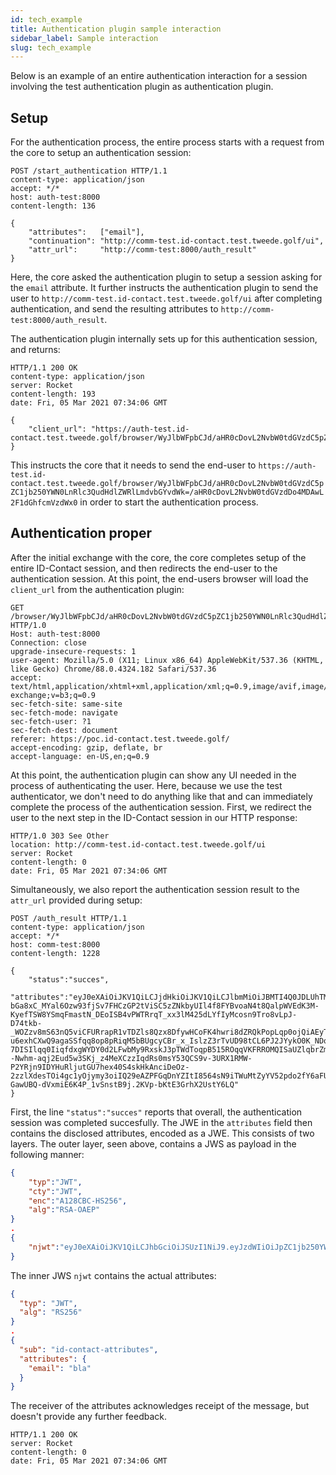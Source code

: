 ```yaml
---
id: tech_example
title: Authentication plugin sample interaction
sidebar_label: Sample interaction
slug: tech_example
---
```


Below is an example of an entire authentication interaction for a session involving the test authentication plugin as authentication plugin.

## Setup

For the authentication process, the entire process starts with a request from the core to setup an authentication session:
```http
POST /start_authentication HTTP/1.1
content-type: application/json
accept: */*
host: auth-test:8000
content-length: 136

{
    "attributes":   ["email"],
    "continuation": "http://comm-test.id-contact.test.tweede.golf/ui",
    "attr_url":     "http://comm-test:8000/auth_result"
}
```
Here, the core asked the authentication plugin to setup a session asking for the `email` attribute. It further instructs the authentication plugin to send the user to `http://comm-test.id-contact.test.tweede.golf/ui` after completing authentication, and send the resulting attributes to `http://comm-test:8000/auth_result`.

The authentication plugin internally sets up for this authentication session, and returns:
```http
HTTP/1.1 200 OK
content-type: application/json
server: Rocket
content-length: 193
date: Fri, 05 Mar 2021 07:34:06 GMT

{
    "client_url": "https://auth-test.id-contact.test.tweede.golf/browser/WyJlbWFpbCJd/aHR0cDovL2NvbW0tdGVzdC5pZC1jb250YWN0LnRlc3QudHdlZWRlLmdvbGYvdWk=/aHR0cDovL2NvbW0tdGVzdDo4MDAwL2F1dGhfcmVzdWx0"
}
```
This instructs the core that it needs to send the end-user to `https://auth-test.id-contact.test.tweede.golf/browser/WyJlbWFpbCJd/aHR0cDovL2NvbW0tdGVzdC5pZC1jb250YWN0LnRlc3QudHdlZWRlLmdvbGYvdWk=/aHR0cDovL2NvbW0tdGVzdDo4MDAwL2F1dGhfcmVzdWx0` in order to start the authentication process.

## Authentication proper

After the initial exchange with the core, the core completes setup of the entire ID-Contact session, and then redirects the end-user to the authentication session. At this point, the end-users browser will load the `client_url` from the authentication plugin:
```http
GET /browser/WyJlbWFpbCJd/aHR0cDovL2NvbW0tdGVzdC5pZC1jb250YWN0LnRlc3QudHdlZWRlLmdvbGYvdWk=/aHR0cDovL2NvbW0tdGVzdDo4MDAwL2F1dGhfcmVzdWx0 HTTP/1.0
Host: auth-test:8000
Connection: close
upgrade-insecure-requests: 1
user-agent: Mozilla/5.0 (X11; Linux x86_64) AppleWebKit/537.36 (KHTML, like Gecko) Chrome/88.0.4324.182 Safari/537.36
accept: text/html,application/xhtml+xml,application/xml;q=0.9,image/avif,image/webp,image/apng,*/*;q=0.8,application/signed-exchange;v=b3;q=0.9
sec-fetch-site: same-site
sec-fetch-mode: navigate
sec-fetch-user: ?1
sec-fetch-dest: document
referer: https://poc.id-contact.test.tweede.golf/
accept-encoding: gzip, deflate, br
accept-language: en-US,en;q=0.9
```

At this point, the authentication plugin can show any UI needed in the process of authenticating the user. Here, because we use the test authenticator, we don't need to do anything like that and can immediately complete the process of the authentication session. First, we redirect the user to the next step in the ID-Contact session in our HTTP response:
```http
HTTP/1.0 303 See Other
location: http://comm-test.id-contact.test.tweede.golf/ui
server: Rocket
content-length: 0
date: Fri, 05 Mar 2021 07:34:06 GMT
```

Simultaneously, we also report the authentication session result to the `attr_url` provided during setup:
```http
POST /auth_result HTTP/1.1
content-type: application/json
accept: */*
host: comm-test:8000
content-length: 1228

{
    "status":"succes",
    "attributes":"eyJ0eXAiOiJKV1QiLCJjdHkiOiJKV1QiLCJlbmMiOiJBMTI4Q0JDLUhTMjU2IiwiYWxnIjoiUlNBLU9BRVAifQ.MPsMulGweRiFn-bGa8xC_MYal6Ozw93fjSv7FHCzGP2tViSC5zZNkbyUIl4f8FYBvoaN4t8QalpWVEdK3M-KyefTSW8YSmqFmastN_DEoISB4vPWTRrqT_xx3lM425dLYfIyMcosn9Tro8vLpJ-D74tkb-_WOZzv8mS63nQ5viCFURrapR1vTDZls8Qzx8DfywHCoFK4hwri8dZRQkPopLqp0ojQiAEyTnanGmRzjUM9wwrciNgG1b8V0plYhzB5MBpIscvVbeVqoKMfpBNBDJFRtgCbXrCbRj5g3ursIkflzbZAh5igSTCgNtgZ7TGPnoCmkf_VLBojx6SSN3Nl2g.oi6jthGyKogzcvdTW50byQ.GRoVEXg26eMKpMaek7ETHDgcF8aRl4icoKZCpUj69F9pl14dABpGwWKeoCveWhB6u8I4j1OhFPSDrBcbZwcXHI6bsgGnxzSWrgvDb9p5RtRrV9LCLGMPCjMHBWkEEQt4vRak_Qs6XCbB5QsRLG_EdUiNu9I2BDGh4WfpA_Q7xAwzGu-u6exhCXwQ9agaSSfqq8op8pRiqM5bBUgcyCBr_x_IslzZ3rTvUD98tCL6PJ2JYykO0K_NDq9jbt1U2yoRQiLixip6rX2Qy5ih8QNOYjiOIYy08A5JkbqlGRej-7DISIlqq0IiqfdxgWYDY0d2LFwbMy9RxskJ3pTWdToqpB515ROqqVKFRROMQISaUZlqbrZmWGuW--Nwhm-aqj2Eud5w3SKj_z4MeXCzzIqdRs0msY53QCS9v-3URX1RMW-P2YRjn9IDYHuRljutGU7hex40S4skHkAnciDeOz-2zzlXdesTOi4gc1yOjymy3oiIQ29eAZPFGqDnYZItI8564sN9iTWuMtZyYV52pdo2fY6aFU5289kJEJrtL4CKsSWr2QOpzbmXwA6aJA8AC68c9s65ci1T6aJQOmoboBE9kvudeo4_AYSR1bTn-GawUBQ-dVxmiE6K4P_1vSnstB9j.2KVp-bKtE3GrhX2UstY6LQ"
}
```
First, the line `"status":"succes"` reports that overall, the authentication session was completed succesfully. The JWE in the `attributes` field then contains the disclosed attributes, encoded as a JWE. This consists of two layers. The outer layer, seen above, contains a JWS as payload in the following manner:
```json
{
    "typ":"JWT",
    "cty":"JWT",
    "enc":"A128CBC-HS256",
    "alg":"RSA-OAEP"
}
.
{
    "njwt":"eyJ0eXAiOiJKV1QiLCJhbGciOiJSUzI1NiJ9.eyJzdWIiOiJpZC1jb250YWN0LWF0dHJpYnV0ZXMiLCJhdHRyaWJ1dGVzIjp7ImVtYWlsIjoiYmxhIn19.uGaKC065Tdaj9C_GqLfUHxRCbhqU22BxuikrLqwuMUt5JHStC0J6R5KBCdpVvGl8-DBLURjJ1svwe7-uN9On5plQdFbiwx3fwMD2Q0jiM2FGaf-wzeqOGqUwa9V27lqDkrAV-QfzXm8rBx6Cjk-MTtqZzBDUA44TfCVHHnk2LJCywN9SuoMCrfW00ZsOJYDyVLAliFeT6dbrSATAiUYcFz7LHSp485oOR41iFw1da4C0xDHip0oK5FJT6HZ4iw5FsX9KvC-e-oYaIPVu1oMWWpnilig2Xg0PySfwP3raKt_LdUbuwjYFPh5xxZyRMEFfXHJzpRrnig6kxSywXjyIIw"
}
```
The inner JWS `njwt` contains the actual attributes:
```json
{
  "typ": "JWT",
  "alg": "RS256"
}
.
{
  "sub": "id-contact-attributes",
  "attributes": {
    "email": "bla"
  }
}
```

The receiver of the attributes acknowledges receipt of the message, but doesn't provide any further feedback.
```
HTTP/1.1 200 OK
server: Rocket
content-length: 0
date: Fri, 05 Mar 2021 07:34:06 GMT
```
